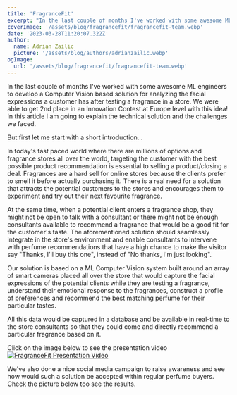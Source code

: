 ```yaml
---
title: 'FragranceFit'
excerpt: "In the last couple of months I've worked with some awesome ML engineers to develop a Computer Vision based solution for analyzing the facial expressions a customer has after testing a fragrance in a store. We were able to get 2nd place in an Innovation Contest at Europe level with this idea!"
coverImage: '/assets/blog/fragrancefit/fragrancefit-team.webp'
date: '2023-03-28T11:20:07.322Z'
author:
  name: Adrian Zailic
  picture: '/assets/blog/authors/adrianzailic.webp'
ogImage:
  url: '/assets/blog/fragrancefit/fragrancefit-team.webp'
---
```


In the last couple of months I've worked with some awesome ML engineers to develop a Computer Vision based solution for analyzing the facial expressions a customer has after testing a fragrance in a store. We were able to get 2nd place in an Innovation Contest at Europe level with this idea! In this article I am going to explain the technical solution and the challenges we faced. 

But first let me start with a short introduction...

In today's fast paced world where there are millions of options and fragrance stores all over the world, targeting the customer with the best possible product recommendation is essential to selling a product/closing a deal. Fragrances are a hard sell for online stores because the clients prefer to smell it before actually purchasing it. There is a real need for a solution that attracts the potential customers to the stores and encourages them to experiment and try out their next favourite fragrance.

At the same time, when a potential client enters a fragrance shop, they might not be open to talk with a consultant or there might not be enough consultants available to recommend a fragrance that would be a good fit for the customer's taste. The aforementioned solution should seamlessly integrate in the store's environment and enable consultants to intervene with perfume recommendations that have a high chance to make the visitor say "Thanks, I'll buy this one", instead of "No thanks, I'm just looking".

Our solution is based on a ML Computer Vision system built around an array of smart cameras placed all over the store that would capture the facial expressions of the potential clients while they are testing a fragrance, understand their emotional response to the fragrances, construct a profile of preferences and recommend the best matching perfume for their particular tastes.

All this data would be captured in a database and be available in real-time to the store consultants so that they could come and directly recommend a particular fragrance based on it.

Click on the image below to see the presentation video
[![FragranceFit Presentation Video](http://img.youtube.com/vi/nwVBCGnvoxg/maxresdefault.jpg)](http://www.youtube.com/watch?v=nwVBCGnvoxg)

We've also done a nice social media campaign to raise awareness and see how would such a solution be accepted within regular perfume buyers. Check the picture below too see the results. 

